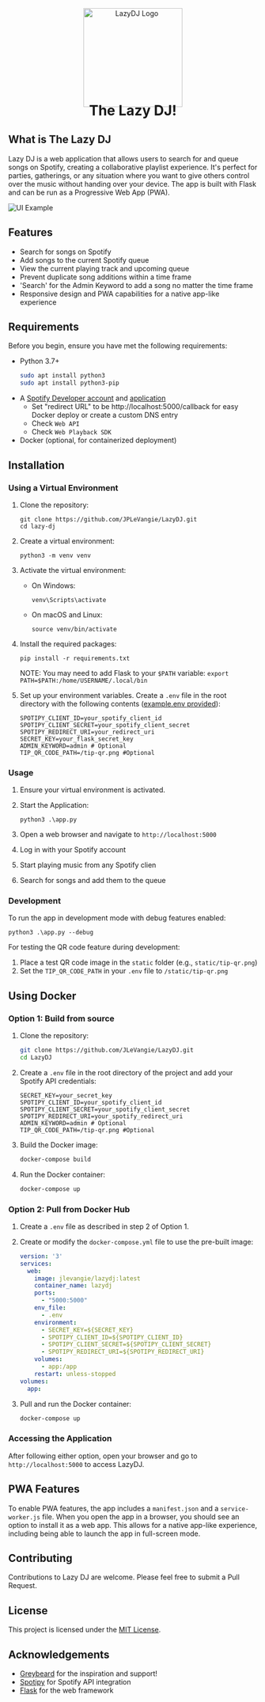 <div align="center">
  <img src="./docs/images/Logo.png" height="200" alt='LazyDJ Logo'/>
</div>
<h1 align="center" style="margin-top: -10px"> The Lazy DJ! </h1>

## What is The Lazy DJ
Lazy DJ is a web application that allows users to search for and queue songs on Spotify, creating a collaborative playlist experience. It's perfect for parties, gatherings, or any situation where you want to give others control over the music without handing over your device.
The app is built with Flask and can be run as a Progressive Web App (PWA).

![UI Example](./docs/images/UIExample.png)

## Features

- Search for songs on Spotify
- Add songs to the current Spotify queue
- View the current playing track and upcoming queue
- Prevent duplicate song additions within a time frame
- 'Search' for the Admin Keyword to add a song no matter the time frame
- Responsive design and PWA capabilities for a native app-like experience

## Requirements

Before you begin, ensure you have met the following requirements:
- Python 3.7+
    ```Bash
    sudo apt install python3
    sudo apt install python3-pip
    ```
- A [Spotify Developer account](https://developer.spotify.com/) and [application](https://developer.spotify.com/dashboard/create)
    - Set "redirect URL" to be http://localhost:5000/callback for easy Docker deploy or create a custom DNS entry
    - Check `Web API`
    - Check `Web Playback SDK`
- Docker (optional, for containerized deployment)

## Installation

### Using a Virtual Environment

1. Clone the repository:
   ```
   git clone https://github.com/JPLeVangie/LazyDJ.git
   cd lazy-dj
   ```

2. Create a virtual environment:
   ```
   python3 -m venv venv
   ```

3. Activate the virtual environment:
   - On Windows:
     ```
     venv\Scripts\activate
     ```
   - On macOS and Linux:
     ```
     source venv/bin/activate
     ```

4. Install the required packages:
   ```
   pip install -r requirements.txt
   ```
   NOTE: You may need to add Flask to your `$PATH` variable: `export PATH=$PATH:/home/USERNAME/.local/bin`

5. Set up your environment variables. Create a `.env` file in the root directory with the following contents ([example.env provided](./example.env)):
    ```
    SPOTIPY_CLIENT_ID=your_spotify_client_id
    SPOTIPY_CLIENT_SECRET=your_spotify_client_secret
    SPOTIPY_REDIRECT_URI=your_redirect_uri
    SECRET_KEY=your_flask_secret_key
    ADMIN_KEYWORD=admin # Optional
    TIP_QR_CODE_PATH=/tip-qr.png #Optional

    ```

### Usage

1. Ensure your virtual environment is activated.

2. Start the Application:
   ```
   python3 .\app.py
   ```

3. Open a web browser and navigate to `http://localhost:5000`

4. Log in with your Spotify account

5. Start playing music from any Spotify clien

6. Search for songs and add them to the queue

### Development

To run the app in development mode with debug features enabled:

```
python3 .\app.py --debug
```

For testing the QR code feature during development:
1. Place a test QR code image in the `static` folder (e.g., `static/tip-qr.png`)
2. Set the `TIP_QR_CODE_PATH` in your `.env` file to `/static/tip-qr.png`

## Using Docker

### Option 1: Build from source

1. Clone the repository:
   ```bash
   git clone https://github.com/JLeVangie/LazyDJ.git
   cd LazyDJ
   ```

2. Create a `.env` file in the root directory of the project and add your Spotify API credentials:
   ```dotenv
   SECRET_KEY=your_secret_key
   SPOTIPY_CLIENT_ID=your_spotify_client_id
   SPOTIPY_CLIENT_SECRET=your_spotify_client_secret
   SPOTIPY_REDIRECT_URI=your_spotify_redirect_uri
   ADMIN_KEYWORD=admin # Optional
   TIP_QR_CODE_PATH=/tip-qr.png #Optional
   ```

3. Build the Docker image:
   ```bash
   docker-compose build
   ```

4. Run the Docker container:
   ```bash
   docker-compose up
   ```

### Option 2: Pull from Docker Hub

1. Create a `.env` file as described in step 2 of Option 1.

2. Create or modify the `docker-compose.yml` file to use the pre-built image:
   ```yaml
   version: '3'
   services:
     web:
       image: jlevangie/lazydj:latest
       container_name: lazydj
       ports:
         - "5000:5000"
       env_file:
         - .env
       environment:
         - SECRET_KEY=${SECRET_KEY}
         - SPOTIPY_CLIENT_ID=${SPOTIPY_CLIENT_ID}
         - SPOTIPY_CLIENT_SECRET=${SPOTIPY_CLIENT_SECRET}
         - SPOTIPY_REDIRECT_URI=${SPOTIPY_REDIRECT_URI}
       volumes:
         - app:/app
       restart: unless-stopped
   volumes:
     app:

   ```

3. Pull and run the Docker container:
   ```bash
   docker-compose up
   ```

### Accessing the Application

After following either option, open your browser and go to `http://localhost:5000` to access LazyDJ.

## PWA Features

To enable PWA features, the app includes a `manifest.json` and a `service-worker.js` file. When you open the app in a browser, you should see an option to install it as a web app. This allows for a native app-like experience, including being able to launch the app in full-screen mode.

## Contributing

Contributions to Lazy DJ are welcome. Please feel free to submit a Pull Request.

## License

This project is licensed under the [MIT License](LICENSE).

## Acknowledgements

- [Greybeard](https://github.com/strickdd) for the inspiration and support!
- [Spotipy](https://spotipy.readthedocs.io/) for Spotify API integration
- [Flask](https://flask.palletsprojects.com/) for the web framework
